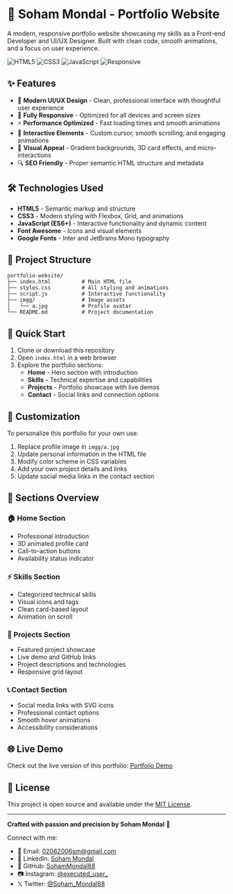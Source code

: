 # 💫 Soham Mondal - Portfolio Website

A modern, responsive portfolio website showcasing my skills as a Front-end Developer and UI/UX Designer. Built with clean code, smooth animations, and a focus on user experience.

![HTML5](https://img.shields.io/badge/HTML5-E34F26?style=for-the-badge&logo=html5&logoColor=white)
![CSS3](https://img.shields.io/badge/CSS3-1572B6?style=for-the-badge&logo=css3&logoColor=white)
![JavaScript](https://img.shields.io/badge/JavaScript-F7DF1E?style=for-the-badge&logo=javascript&logoColor=black)
![Responsive](https://img.shields.io/badge/Responsive-Design-important?style=for-the-badge)

## ✨ Features

- 🎨 **Modern UI/UX Design** - Clean, professional interface with thoughtful user experience
- 📱 **Fully Responsive** - Optimized for all devices and screen sizes
- ⚡ **Performance Optimized** - Fast loading times and smooth animations
- 🎯 **Interactive Elements** - Custom cursor, smooth scrolling, and engaging animations
- 🌈 **Visual Appeal** - Gradient backgrounds, 3D card effects, and micro-interactions
- 🔍 **SEO Friendly** - Proper semantic HTML structure and metadata

## 🛠️ Technologies Used

- **HTML5** - Semantic markup and structure
- **CSS3** - Modern styling with Flexbox, Grid, and animations
- **JavaScript (ES6+)** - Interactive functionality and dynamic content
- **Font Awesome** - Icons and visual elements
- **Google Fonts** - Inter and JetBrains Mono typography

## 📁 Project Structure

```
portfolio-website/
├── index.html          # Main HTML file
├── styles.css          # All styling and animations
├── script.js           # Interactive functionality
├── imgg/               # Image assets
│   └── a.jpg           # Profile avatar
└── README.md           # Project documentation
```

## 🚀 Quick Start

1. Clone or download this repository
2. Open `index.html` in a web browser
3. Explore the portfolio sections:
   - **Home** - Hero section with introduction
   - **Skills** - Technical expertise and capabilities
   - **Projects** - Portfolio showcase with live demos
   - **Contact** - Social links and connection options

## 🎨 Customization

To personalize this portfolio for your own use:

1. Replace profile image in `imgg/a.jpg`
2. Update personal information in the HTML file
3. Modify color scheme in CSS variables
4. Add your own project details and links
5. Update social media links in the contact section

## 📱 Sections Overview

### 🏠 Home Section
- Professional introduction
- 3D animated profile card
- Call-to-action buttons
- Availability status indicator

### ⚡ Skills Section
- Categorized technical skills
- Visual icons and tags
- Clean card-based layout
- Animation on scroll

### 🎯 Projects Section
- Featured project showcase
- Live demo and GitHub links
- Project descriptions and technologies
- Responsive grid layout

### 📞 Contact Section
- Social media links with SVG icons
- Professional contact options
- Smooth hover animations
- Accessibility considerations

## 🌐 Live Demo

Check out the live version of this portfolio: [Portfolio Demo](https://soham-mondal-portfolio.vercel.app/)

## 📝 License

This project is open source and available under the [MIT License](LICENSE).

---

**Crafted with passion and precision by Soham Mondal** 🚀

Connect with me:
- 📧 Email: [02062006sm@gmail.com](mailto:02062006sm@gmail.com)
- 💼 LinkedIn: [Soham Mondal](https://www.linkedin.com/in/sohammondal02)
- 🐙 GitHub: [SohamMondal88](https://github.com/SohamMondal88)
- 📷 Instagram: [@executed_user_](https://www.instagram.com/executed_user_/)
- 𝕏 Twitter: [@Soham_Mondal88](https://x.com/Soham_Mondal88)
